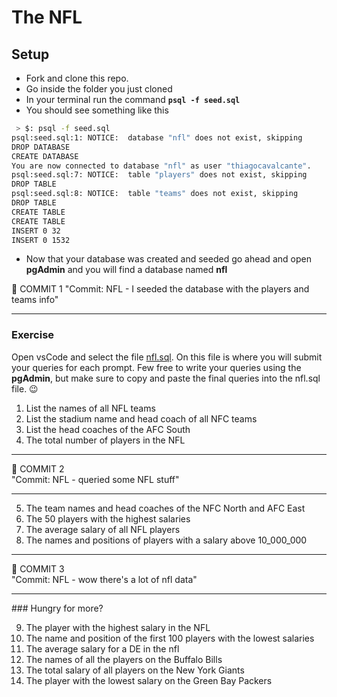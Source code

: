 # The NFL

## Setup 
- Fork and clone this repo.
- Go inside the folder you just cloned
- In your terminal run the command **`psql -f seed.sql`**
- You should see something like this
```sh
 > $: psql -f seed.sql 
psql:seed.sql:1: NOTICE:  database "nfl" does not exist, skipping
DROP DATABASE
CREATE DATABASE
You are now connected to database "nfl" as user "thiagocavalcante".
psql:seed.sql:7: NOTICE:  table "players" does not exist, skipping
DROP TABLE
psql:seed.sql:8: NOTICE:  table "teams" does not exist, skipping
DROP TABLE
CREATE TABLE
CREATE TABLE
INSERT 0 32
INSERT 0 1532
```
- Now that your database was created and seeded go ahead and open **pgAdmin** and you will find a database named **nfl**

:red_circle:  COMMIT 1
"Commit: NFL - I seeded the database with the players and teams info"
<hr>

### Exercise
Open vsCode and select the file [nfl.sql](nfl.sql). On this file is where you will submit your queries for each prompt. Few free to write your queries using the **pgAdmin**, but make sure to copy and paste the final queries into the nfl.sql file. :wink:
<br>



1.  List the names of all NFL teams
2.  List the stadium name and head coach of all NFC teams
3.  List the head coaches of the AFC South
4.  The total number of players in the NFL

<hr>
&#x1F534; COMMIT 2<br>
"Commit: NFL - queried some NFL stuff"
<hr>

5.  The team names and head coaches of the NFC North and AFC East
6.  The 50 players with the highest salaries
7.  The average salary of all NFL players
8.  The names and positions of players with a salary above 10_000_000

<hr>
&#x1F534; COMMIT 3<br>
"Commit: NFL - wow there's a lot of nfl data"
<hr>
### Hungry for more?

9.  The player with the highest salary in the NFL
10. The name and position of the first 100 players with the lowest salaries
11. The average salary for a DE in the nfl
12. The names of all the players on the Buffalo Bills
13. The total salary of all players on the New York Giants
14. The player with the lowest salary on the Green Bay Packers
